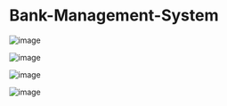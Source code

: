 # Bank-Management-System

![image](https://user-images.githubusercontent.com/55890499/143022732-9d083705-55db-4530-bd2b-5b83601f5395.png)

![image](https://user-images.githubusercontent.com/55890499/143023161-6b24d902-7df8-4bc4-b2b0-752aa4a85b67.png)

![image](https://user-images.githubusercontent.com/55890499/143023367-f9622258-eca7-4f21-9abc-8f03dfe5aa19.png)

![image](https://user-images.githubusercontent.com/55890499/143023519-e2fa4706-ed56-469c-960b-ba8743b66b38.png)


